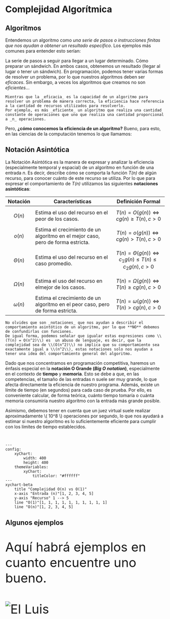 # Complejidad Algorítmica 
## Algoritmos  
Entendemos un algoritmo como _una serie de pasos o instrucciones finitas que nos ayudan a obtener un resultado específico_. Los ejemplos más comunes para entender esto serían:

La serie de pasos a seguir para llegar a un lugar determinado.
Cómo preparar un sándwich.
En ambos casos, obtenemos un resultado (llegar al lugar o tener un sándwich).
En programación, podemos tener varias formas de resolver un problema, por lo que nuestros algoritmos deben ser _eficaces_. Sin embargo, a veces los algoritmos que creamos no son _eficientes_...


```admonish info title='**_Eficiencia_ != _Eficacia_**'
Mientras que la _eficacia_ es la capacidad de un algoritmo para resolver un problema de manera correcta, la eficiencia hace referencia a la cantidad de recursos utilizados para resolverlo.  
Por ejemplo, es más _eficiente_ un algoritmo que realiza una cantidad constante de operaciones que uno que realiza una cantidad proporcional a _n_ operaciones.

```

Pero, **¿cómo conocemos la eficiencia de un algoritmo?** Bueno, para esto, en las ciencias de la computación tenemos lo que llamamos:

## Notación Asintótica

La Notación Asintótica es la manera de expresar y analizar la eficiencia (especialmente temporal y espacial) de un algoritmo en función de una entrada _n_. Es decir, describe cómo se comporta la función _T(n)_ de algún recurso, para conocer cuánto de este recurso se utiliza. Por lo que para expresar el comportamiento de _T(n)_  utilizamos las siguientes **notaciones asintóticas**:

|Notación|Características |Definición Formal|
|----|----|----|
| $$O(n)$$|Estima el uso del recurso en el peor de los casos.|$$T(n) = O(g(n)) \Longleftrightarrow c g(n) \geq T(n), c>0$$|
| $$o(n)$$|Estima el crecimiento de un algoritmo en el mejor caso, pero de forma estricta.|$$T(n) = o(g(n)) \Longleftrightarrow c g(n) > T(n), c>0$$|
| $$\Theta (n)$$|Estima el uso del recurso en el caso promedio.|$$T(n) = \Theta (g(n)) \Longleftrightarrow c_1g(n) \leq T(n) \leq c_2g(n), c>0$$|
| $$\Omega (n)$$|Estima el uso del recurso en elmejor de los casos.|$$T(n) = \Omega (g(n)) \Longleftrightarrow T(n) \geq cg(n), c>0$$|
|$$\omega (n)$$ |Estima el crecimiento de un algoritmo en el peor caso, pero de forma estricta.|$$T(n) = \omega (g(n)) \Longleftrightarrow T(n) > cg(n), c>0$$|




```admonish warning title='Cuidado'
No olvides que son _notaciones_ que nos ayudan a describir el comportamiento asintótico de un algoritmo, por lo que **NO** debemos de confundirlas con funciones.  
De igual forma, podemos señalar que igualar estas expresiones como \\(T(n) = O(n^2)\\) es  un abuso de lenguaje, es decir, que la complejidad sea de \\(O(n^2)\\) no implica que su comportamiento sea exactamente igual a \\(n^2\\), estas notaciones solo nos ayudan a tener una idea del comportamiento general del algoritmo.
```

Dado que nos concentramos en programación competitiva, haremos un énfasis especial en la **notación O Grande (_Big O notation_)**, especialmente en el contexto de **tiempo** y **memoria**. Esto se debe a que, en las competencias, el tamaño de las entradas n suele ser muy grande, lo que afecta directamente la eficiencia de nuestro programa. Además, existe un límite de tiempo (en segundos) para cada caso de prueba. Por ello, es conveniente calcular, de forma teórica, cuánto tiempo tomaría o cuánta memoria consumiría nuestro algoritmo con la entrada más grande posible.

Asimismo, debemos tener en cuenta que un juez virtual suele realizar aproximadamente \\( 10^8 \\) operaciones por segundo, lo que nos ayudará a estimar si nuestro algoritmo es lo suficientemente eficiente para cumplir con los límites de tiempo establecidos.


```mermaid


---
config:
    xyChart:
        width: 400
        height: 400
    themeVariables:
        xyChart:
            titleColor: "#ffffff"
---
xychart-beta
    title "Complejidad O(n) vs O(1)"
    x-axis "Entrada (n)"[1, 2, 3, 4, 5]
    y-axis "Recurso" 1 --> 5
    line "O(1)"[1, 1, 1, 1, 1, 1, 1, 1, 1, 1]
    line "O(n)"[1, 2, 3, 4, 5]

```
## Algunos ejemplos

<p style="font-size: 40px">
    Aquí habrá ejemplos en cuanto encuentre uno bueno.<br><br>
    <img src="https://raw.githubusercontent.com/scraly/gophers/main/yoda-gopher.png" alt="El Luis"+>
</p>